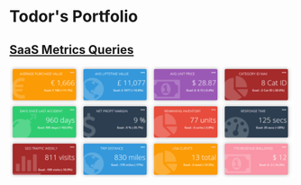 # Todor's Portfolio



## [SaaS Metrics Queries](https://github.com/tvelichkovt/SaaS_Growth_Metrics_SQL)
>
![](/images/tvelichkovtSaaSMetrics.PNG)

